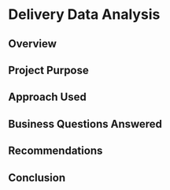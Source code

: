 # Delivery Data Analysis
## Overview
## Project Purpose
## Approach Used
## Business Questions Answered
## Recommendations
## Conclusion
